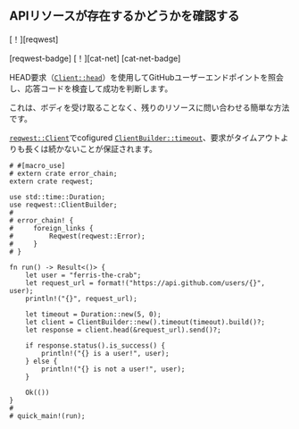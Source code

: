 ## <!--Check if an API resource exists--> APIリソースが存在するかどうかを確認する

<!--[!][reqwest]-->
[！][reqwest]
<!--[reqwest-badge] [!][cat-net]-->
[reqwest-badge] [！][cat-net]
[cat-net-badge]
<!--Query the GitHub Users Endpoint using a HEAD request ([`Client::head`]) and then inspect the response code to determine success.-->
HEAD要求（[`Client::head`]）を使用してGitHubユーザーエンドポイントを照会し、応答コードを検査して成功を判断します。
<!--This is a quick way to query a rest resource without needing to receive a body.-->
これは、ボディを受け取ることなく、残りのリソースに問い合わせる簡単な方法です。
<!--[`reqwest::Client`] cofigured with [`ClientBuilder::timeout`] ensures a request will not last longer than a timeout.-->
[`reqwest::Client`]でcofigured [`ClientBuilder::timeout`]、要求がタイムアウトよりも長くは続かないことが保証されます。

```rust,no_run
# #[macro_use]
# extern crate error_chain;
extern crate reqwest;

use std::time::Duration;
use reqwest::ClientBuilder;
#
# error_chain! {
#     foreign_links {
#         Reqwest(reqwest::Error);
#     }
# }

fn run() -> Result<()> {
    let user = "ferris-the-crab";
    let request_url = format!("https://api.github.com/users/{}", user);
    println!("{}", request_url);

    let timeout = Duration::new(5, 0);
    let client = ClientBuilder::new().timeout(timeout).build()?;
    let response = client.head(&request_url).send()?;

    if response.status().is_success() {
        println!("{} is a user!", user);
    } else {
        println!("{} is not a user!", user);
    }

    Ok(())
}
#
# quick_main!(run);
```

<!--[`Client::head`]: https://docs.rs/reqwest/*/reqwest/struct.Client.html#method.head
 [`ClientBuilder::timeout`]: https://docs.rs/reqwest/*/reqwest/struct.ClientBuilder.html#method.timeout
 [`reqwest::Client`]: https://docs.rs/reqwest/*/reqwest/struct.Client.html
-->
[`Client::head`]: https://docs.rs/reqwest/*/reqwest/struct.Client.html#method.head
 [`ClientBuilder::timeout`]: https://docs.rs/reqwest/*/reqwest/struct.ClientBuilder.html#method.timeout
 [`reqwest::Client`]: https://docs.rs/reqwest/*/reqwest/struct.Client.html

